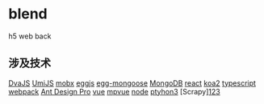 # blend
h5 web back

## 涉及技术
[DvaJS](https://dvajs.com/)
[UmiJS](https://umijs.org/zh/)
[mobx](https://cn.mobx.js.org/)
[eggjs](https://eggjs.org/zh-cn/)
[egg-mongoose](https://github.com/eggjs/egg-mongoose)
[MongoDB](https://www.yiibai.com/mongodb)
[react](https://reactjs.org/)
[koa2](https://koa.bootcss.com/)
[typescript](https://www.tslang.cn/)
[webpack](https://webpack.docschina.org/)
[Ant Design Pro](https://pro.ant.design/)
[vue](https://cn.vuejs.org/)
[mpvue](http://mpvue.com/)
[node](http://nodejs.cn/)
[ptyhon3](http://www.runoob.com/python3/python3-tutorial.html)
[Scrapy][1](https://scrapy.org/)[2](http://www.runoob.com/w3cnote/scrapy-detail.html)[3](http://www.scrapyd.cn/)
